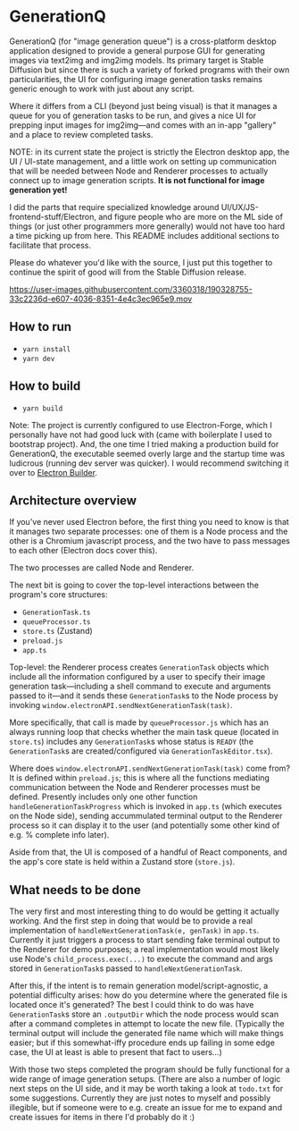 # GenerationQ
GenerationQ (for "image generation queue") is a cross-platform desktop application designed to provide a general purpose GUI for generating images via text2img and img2img models. Its primary target is Stable Diffusion but since there is such a variety of forked programs with their own particularities, the UI for configuring image generation tasks remains generic enough to work with just about any script.

Where it differs from a CLI (beyond just being visual) is that it manages a queue for you of generation tasks to be run, and gives a nice UI for prepping input images for img2img—and comes with an in-app "gallery" and a place to review completed tasks.

NOTE: in its current state the project is strictly the Electron desktop app, the UI / UI-state management, and a little work on setting up communication that will be needed between Node and Renderer processes to actually connect up to image generation scripts. **It is not functional for image generation yet!**

I did the parts that require specialized knowledge around UI/UX/JS-frontend-stuff/Electron, and figure people who are more on the ML side of things (or just other programmers more generally) would not have too hard a time picking up from here. This README includes additional sections to facilitate that process.

Please do whatever you'd like with the source, I just put this together to continue the spirit of good will from the Stable Diffusion release.


https://user-images.githubusercontent.com/3360318/190328755-33c2236d-e607-4036-8351-4e4c3ec965e9.mov

## How to run

- `yarn install`
- `yarn dev`

## How to build

- `yarn build`

Note: The project is currently configured to use Electron-Forge, which I personally have not had good luck with (came with boilerplate I used to bootstrap project). And, the one time I tried making a production build for GenerationQ, the executable seemed overly large and the startup time was ludicrous (running dev server was quicker). I would recommend switching it over to [Electron Builder](https://www.electron.build/).

## Architecture overview

If you've never used Electron before, the first thing you need to know is that it manages two separate processes: one of them is a Node process and the other is a Chromium javascript process, and the two have to pass messages to each other (Electron docs cover this).

The two processes are called Node and Renderer.

The next bit is going to cover the top-level interactions between the program's core structures:
- `GenerationTask.ts`
- `queueProcessor.ts`
- `store.ts` (Zustand)
- `preload.js`
- `app.ts`

Top-level: the Renderer process creates `GenerationTask` objects which include all the information configured by a user to specify their image generation task—including a shell command to execute and arguments passed to it—and it sends these `GenerationTask`s to the Node process by invoking `window.electronAPI.sendNextGenerationTask(task)`.

More specifically, that call is made by `queueProcessor.js` which has an always running loop that checks whether the main task queue (located in `store.ts`) includes any `GenerationTask`s whose status is `READY` (the `GenerationTask`s are created/configured via `GenerationTaskEditor.tsx`).

Where does `window.electronAPI.sendNextGenerationTask(task)` come from? It is defined within `preload.js`; this is where all the functions mediating communication between the Node and Renderer processes must be defined. Presently includes only one other function `handleGenerationTaskProgress` which is invoked in `app.ts` (which executes on the Node side), sending accummulated terminal output to the Renderer process so it can display it to the user (and potentially some other kind of e.g. % complete info later).

Aside from that, the UI is composed of a handful of React components, and the app's core state is held within a Zustand store (`store.js`).

## What needs to be done

The very first and most interesting thing to do would be getting it actually working. And the first step in doing that would be to provide a real implementation of `handleNextGenerationTask(e, genTask)` in `app.ts`. Currently it just triggers a process to start sending fake terminal output to the Renderer for demo purposes; a real implementation would most likely use Node's `child_process.exec(...)` to execute the command and args stored in `GenerationTask`s passed to `handleNextGenerationTask`.

After this, if the intent is to remain generation model/script-agnostic, a potential difficulty arises: how do you determine where the generated file is located once it's generated? The best I could think to do was have `GenerationTask`s store an `.outputDir` which the node process would scan after a command completes in attempt to locate the new file. (Typically the terminal output will include the generated file name which will make things easier; but if this somewhat-iffy procedure ends up failing in some edge case, the UI at least is able to present that fact to users...)

With those two steps completed the program should be fully functional for a wide range of image generation setups. (There are also a number of logic next steps on the UI side, and it may be worth taking a look at `todo.txt` for some suggestions. Currently they are just notes to myself and possibly illegible, but if someone were to e.g. create an issue for me to expand and create issues for items in there I'd probably do it :)
